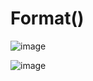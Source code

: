 # Format()

![image](https://user-images.githubusercontent.com/60442877/210280883-74478878-1524-437d-8d6d-a9baa2695906.png)

![image](https://user-images.githubusercontent.com/60442877/210280890-9943c340-d35b-404f-b5de-d234ae0ce944.png)
